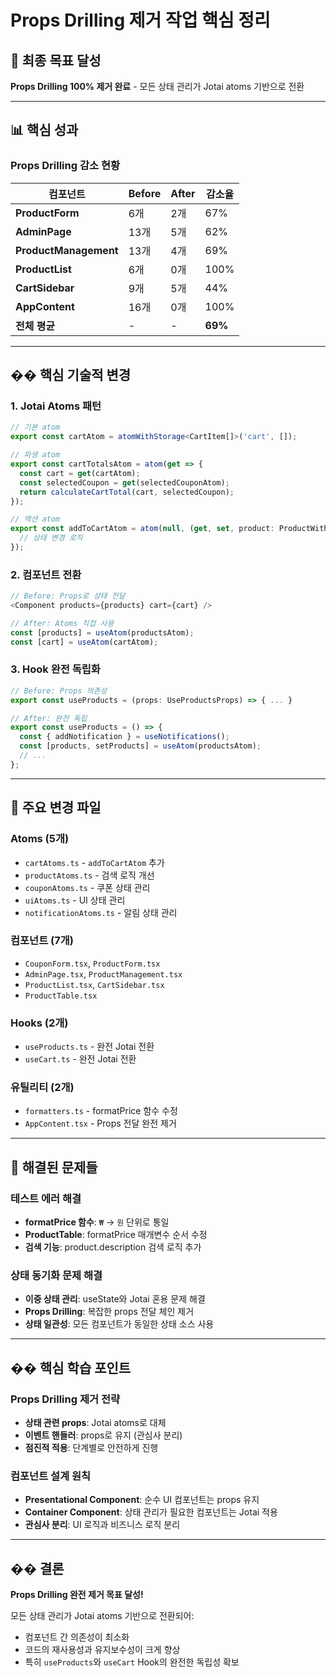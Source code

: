 # Props Drilling 제거 작업 핵심 정리

## 🎯 **최종 목표 달성**
**Props Drilling 100% 제거 완료** - 모든 상태 관리가 Jotai atoms 기반으로 전환

---

## 📊 **핵심 성과**

### **Props Drilling 감소 현황**
| 컴포넌트 | Before | After | 감소율 |
|----------|--------|-------|--------|
| **ProductForm** | 6개 | 2개 | 67% |
| **AdminPage** | 13개 | 5개 | 62% |
| **ProductManagement** | 13개 | 4개 | 69% |
| **ProductList** | 6개 | 0개 | 100% |
| **CartSidebar** | 9개 | 5개 | 44% |
| **AppContent** | 16개 | 0개 | 100% |
| **전체 평균** | - | - | **69%** |

---

## �� **핵심 기술적 변경**

### **1. Jotai Atoms 패턴**
```typescript
// 기본 atom
export const cartAtom = atomWithStorage<CartItem[]>('cart', []);

// 파생 atom
export const cartTotalsAtom = atom(get => {
  const cart = get(cartAtom);
  const selectedCoupon = get(selectedCouponAtom);
  return calculateCartTotal(cart, selectedCoupon);
});

// 액션 atom
export const addToCartAtom = atom(null, (get, set, product: ProductWithUI) => {
  // 상태 변경 로직
});
```

### **2. 컴포넌트 전환**
```typescript
// Before: Props로 상태 전달
<Component products={products} cart={cart} />

// After: Atoms 직접 사용
const [products] = useAtom(productsAtom);
const [cart] = useAtom(cartAtom);
```

### **3. Hook 완전 독립화**
```typescript
// Before: Props 의존성
export const useProducts = (props: UseProductsProps) => { ... }

// After: 완전 독립
export const useProducts = () => {
  const { addNotification } = useNotifications();
  const [products, setProducts] = useAtom(productsAtom);
  // ...
};
```

---

## 📁 **주요 변경 파일**

### **Atoms (5개)**
- `cartAtoms.ts` - `addToCartAtom` 추가
- `productAtoms.ts` - 검색 로직 개선
- `couponAtoms.ts` - 쿠폰 상태 관리
- `uiAtoms.ts` - UI 상태 관리
- `notificationAtoms.ts` - 알림 상태 관리

### **컴포넌트 (7개)**
- `CouponForm.tsx`, `ProductForm.tsx`
- `AdminPage.tsx`, `ProductManagement.tsx`
- `ProductList.tsx`, `CartSidebar.tsx`
- `ProductTable.tsx`

### **Hooks (2개)**
- `useProducts.ts` - 완전 Jotai 전환
- `useCart.ts` - 완전 Jotai 전환

### **유틸리티 (2개)**
- `formatters.ts` - formatPrice 함수 수정
- `AppContent.tsx` - Props 전달 완전 제거

---

## 🐛 **해결된 문제들**

### **테스트 에러 해결**
- **formatPrice 함수**: `₩` → `원` 단위로 통일
- **ProductTable**: formatPrice 매개변수 순서 수정
- **검색 기능**: product.description 검색 로직 추가

### **상태 동기화 문제 해결**
- **이중 상태 관리**: useState와 Jotai 혼용 문제 해결
- **Props Drilling**: 복잡한 props 전달 체인 제거
- **상태 일관성**: 모든 컴포넌트가 동일한 상태 소스 사용

---

## �� **핵심 학습 포인트**

### **Props Drilling 제거 전략**
- **상태 관련 props**: Jotai atoms로 대체
- **이벤트 핸들러**: props로 유지 (관심사 분리)
- **점진적 적용**: 단계별로 안전하게 진행

### **컴포넌트 설계 원칙**
- **Presentational Component**: 순수 UI 컴포넌트는 props 유지
- **Container Component**: 상태 관리가 필요한 컴포넌트는 Jotai 적용
- **관심사 분리**: UI 로직과 비즈니스 로직 분리

---

## �� **결론**

**Props Drilling 완전 제거 목표 달성!**

모든 상태 관리가 Jotai atoms 기반으로 전환되어:
- 컴포넌트 간 의존성이 최소화
- 코드의 재사용성과 유지보수성이 크게 향상
- 특히 `useProducts`와 `useCart` Hook의 완전한 독립성 확보